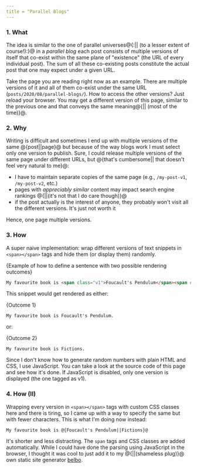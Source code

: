 ```yaml
---
title = "Parallel Blogs"
---
```


### 1. What

The idea is similar to the one of parallel universes@{:|| (to a lesser extent 
of course!):}@ in a *parallel blog* each post consists of multiple versions of 
itself that co-exist within the same plane of "existence" (the URL of every 
individual post). The sum of all these co-existing posts constitute the actual 
post that one may expect under a given URL.

Take the page you are reading right now as an example. There are multiple 
versions of it and all of them co-exist under the same URL 
(`posts/2020/08/parallel-blogs/`). How to access the other versions? Just reload 
your browser. You may get a different version of this page, similar to the 
previous one and that conveys the same meaning@{|| (most of the time)}@.

### 2. Why

Writing is difficult and sometimes I end up with multiple versions of the same 
@{post||page}@ but because of the way blogs work I must select only one version 
to publish. Sure, I could release multiple versions of the same page under 
different URLs, but @{that's cumbersome|| that doesn't feel very natural to me}@:

- I have to maintain separate copies of the same page (e.g., `/my-post-v1`, 
`/my-post-v2`, etc.)
- pages with *appreciably similar* content may impact search engine 
rankings @{||(it's not that I do care though)}@
- if the post actually is the interest of anyone, they probably won't visit 
all the different versions. It's just not worth it

Hence, one page multiple versions.

### 3. How

A super naive implementation: wrap different versions of text snippets in `<span></span>` 
tags and hide them (or display them) randomly.

<span class="code_caption">{Example of how to define a sentence with 
two possible rendering outcomes}</span>

```html
My favourite book is <span class="v1">Foucault's Pendulum</span><span class="v2">Fictions</span>.
```

This snippet would get rendered as either:

<span class="code_caption">{Outcome 1}</span>
```text
My favourite book is Foucault's Pendulum.
```

or: 

<span class="code_caption">{Outcome 2}</span>
```text
My favourite book is Fictions.
```

Since I don't know how to generate random numbers with plain HTML and CSS, I use 
JavaScript. You can take a look at the source code of this page and see how 
it's done. If JavaScript is disabled, only one version is displayed 
(the one tagged as v1).

### 4. How (II)

Wrapping every version in `<span></span>` tags with custom CSS classes here and 
there is tiring, so I came up with a way to specify the same but with fewer characters.
This is what I'm doing now instead:

```text
My favourite book is @{Foucault's Pendulum||Fictions}@
```

It's shorter and less distracting. The `span` tags and CSS classes are added 
automatically. While I could have done the parsing using JavaScript in the browser, 
I thought it was cool to just add it to my @{||(shameless plug)}@ own static site 
generator [belbo](https://github.com/lessmarcos/belbo).
